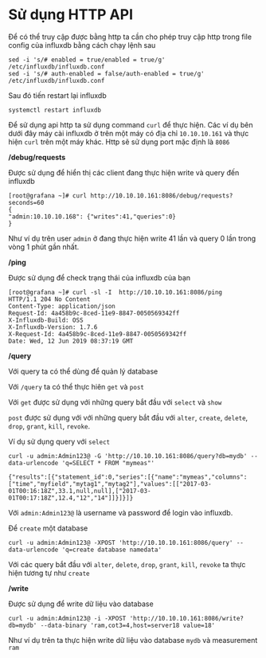 # Sử dụng HTTP API 

Để có thể truy cập được bằng http ta cần cho phép truy cập http trong file config của influxdb bằng cách chạy lệnh sau

```
sed -i 's/# enabled = true/enabled = true/g' /etc/influxdb/influxdb.conf
sed -i 's/# auth-enabled = false/auth-enabled = true/g' /etc/influxdb/influxdb.conf
```

Sau đó tiến restart lại influxdb

```
systemctl restart influxdb
```

Để sử dụng api http ta sử dụng command `curl` để thực hiện. Các ví dụ bên dưới đây máy cài influxdb ở trên một máy có địa chỉ `10.10.10.161` và thực hiện `curl` trên một máy khác. Http sẽ sử dụng port mặc định là `8086`

**/debug/requests**

Được sử dụng để hiển thị các client đang thực hiện write và query đến influxdb

```
[root@grafana ~]# curl http://10.10.10.161:8086/debug/requests?seconds=60
{
"admin:10.10.10.168": {"writes":41,"queries":0}
}
```

Như ví dụ trên user `admin` ở đang thực hiện write 41 lần và query 0 lần trong vòng 1 phút gần nhất.

**/ping**

Được sử dụng để check trạng thái của influxdb của bạn 

```
[root@grafana ~]# curl -sl -I  http://10.10.10.161:8086/ping
HTTP/1.1 204 No Content
Content-Type: application/json
Request-Id: 4a458b9c-8ced-11e9-8847-0050569342ff
X-Influxdb-Build: OSS
X-Influxdb-Version: 1.7.6
X-Request-Id: 4a458b9c-8ced-11e9-8847-0050569342ff
Date: Wed, 12 Jun 2019 08:37:19 GMT
```

**/query**

Với query ta có thể dùng để quản lý database

Với `/query` ta có thể thực hiên `get` và `post`

Với `get` được sử dụng với những query bắt đầu với `select` và `show`

`post` được sử dụng với với những query bắt đầu với `alter`, `create`, `delete`, `drop`, `grant`, `kill`, `revoke`.

Ví dụ sử dụng query với `select`

```
curl -u admin:Admin123@ -G 'http://10.10.10.161:8086/query?db=mydb' --data-urlencode 'q=SELECT * FROM "mymeas"'

{"results":[{"statement_id":0,"series":[{"name":"mymeas","columns":["time","myfield","mytag1","mytag2"],"values":[["2017-03-01T00:16:18Z",33.1,null,null],["2017-03-01T00:17:18Z",12.4,"12","14"]]}]}]}
```

Với `admin:Admin123@` là username và password để login vào influxdb.

Để `create` một database

```
curl -u admin:Admin123@ -XPOST 'http://10.10.10.161:8086/query' --data-urlencode 'q=create database namedata'
```

Với các query bắt đầu với `alter`, `delete`, `drop`, `grant`, `kill`, `revoke` ta thực hiện tương tự như `create`

**/write**

Được sử dụng để write dữ liệu vào database

```
curl -u admin:Admin123@ -i -XPOST 'http://10.10.10.161:8086/write?db=mydb' --data-binary 'ram,cot3=4,host=server18 value=18'
```

Như ví dụ trên ta thực hiện write dữ liệu vào database `mydb` và measurement `ram`

